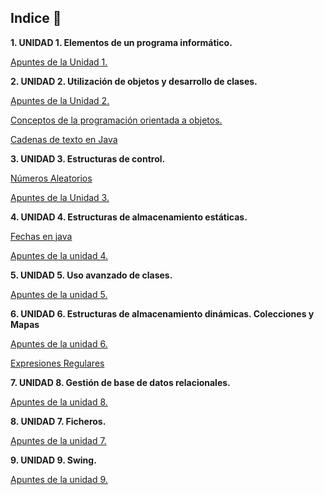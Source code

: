 
## Indice 🚀

**1. UNIDAD 1. Elementos de un programa informático.**

  [Apuntes de la Unidad 1.](TEMA1/Apuntes.md)

**2. UNIDAD 2. Utilización de objetos y desarrollo de clases.**

  [Apuntes de la Unidad 2.](TEMA2/Apuntes.md)

  [Conceptos de la programación orientada a objetos.](TEMA2/conceptosPOO.md)

  [Cadenas de texto en Java](TEMA2/Strings.md)

**3. UNIDAD 3. Estructuras de control.**
  
  [Números Aleatorios](TEMA3/Aleatorios.md)
  
  [Apuntes de la Unidad 3.](TEMA3/Apuntes.md)

**4. UNIDAD 4. Estructuras de almacenamiento estáticas.**

  [Fechas en java](TEMA4/FechasJava.md)

  [Apuntes de la unidad 4.](TEMA4/Apuntes.md)

**5. UNIDAD 5. Uso avanzado de clases.**

[Apuntes de la unidad 5.](TEMA5/Apuntes.md)

**6. UNIDAD 6. Estructuras de almacenamiento dinámicas. Colecciones y Mapas**

[Apuntes de la unidad 6.](TEMA6/Apuntes.md)

[Expresiones Regulares](TEMA6/ExpresionesRegulares.md)

<a href="TEMA6/preguntas.md" style="display:none;"></a>

**7. UNIDAD 8. Gestión de base de datos relacionales.**

[Apuntes de la unidad 8.](TEMA8/Apuntes.md)

**8. UNIDAD 7. Ficheros.**

[Apuntes de la unidad 7.](TEMA7/Apuntes.md)

**9. UNIDAD 9. Swing.**

[Apuntes de la unidad 9.](TemaSwing/Swing.md)